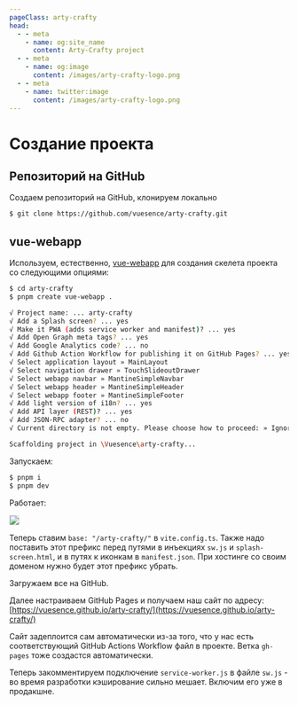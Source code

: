 ```yaml
---
pageClass: arty-crafty
head:
  - - meta
    - name: og:site_name
      content: Arty-Crafty project
  - - meta
    - name: og:image
      content: /images/arty-crafty-logo.png
  - - meta
    - name: twitter:image
      content: /images/arty-crafty-logo.png
---
```


# Создание проекта

## Репозиторий на GitHub

Создаем репозиторий на GitHub, клонируем локально

```sh
$ git clone https://github.com/vuesence/arty-crafty.git
```

## vue-webapp

Используем, естественно, [vue-webapp](/ru/vue-webapp/) для создания скелета проекта со следующими опциями:

```sh
$ cd arty-crafty
$ pnpm create vue-webapp .

√ Project name: ... arty-crafty
√ Add a Splash screen? ... yes
√ Make it PWA (adds service worker and manifest)? ... yes
√ Add Open Graph meta tags? ... yes
√ Add Google Analytics code? ... no
√ Add Github Action Workflow for publishing it on GitHub Pages? ... yes
√ Select application layout » MainLayout
√ Select navigation drawer » TouchSlideoutDrawer
√ Select webapp navbar » MantineSimpleNavbar
√ Select webapp header » MantineSimpleHeader
√ Select webapp footer » MantineSimpleFooter
√ Add light version of i18n? ... yes
√ Add API layer (REST)? ... yes
√ Add JSON-RPC adapter? ... no
√ Current directory is not empty. Please choose how to proceed: » Ignore files and continue

Scaffolding project in \Vuesence\arty-crafty...
```

Запускаем:

```sh
$ pnpm i
$ pnpm dev
```

Работает:

![](/ru/arty-crafty/assets/images/project-setup.png)

Теперь ставим `base: "/arty-crafty/"` в `vite.config.ts`. Также надо поставить этот префикс перед путями в инъекциях `sw.js` и `splash-screen.html`, и в путях к иконкам в `manifest.json`. При хостинге со своим доменом нужно будет этот префикс убрать.

Загружаем все на GitHub.

Далее настраиваем GitHub Pages и получаем наш сайт по адресу: [https://vuesence.github.io/arty-crafty/](https://vuesence.github.io/arty-crafty/)

Сайт задеплоится сам автоматически из-за того, что у нас есть соответствующий GitHub Actions Workflow файл в проекте. Ветка `gh-pages` тоже создастся автоматически.

Теперь закомментируем подключение `service-worker.js` в файле `sw.js` - во время разработки кэширование сильно мешает. Включим его уже в продакшне.

<style scoped>
img {
    border: 1px solid #ddd;
}
</style>
